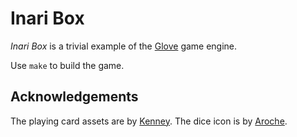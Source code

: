 # Inari Box

_Inari Box_ is a trivial example of the [Glove](http://github.com/ddfreyne/glove) game engine.

Use `make` to build the game.

## Acknowledgements

The playing card assets are by [Kenney](http://kenney.nl/assets). The dice icon is by [Aroche](http://aroche.deviantart.com/).
